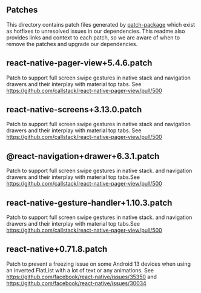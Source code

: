## Patches

This directory contains patch files generated by [patch-package](https://www.npmjs.com/package/patch-package) which exist as hotfixes to unresolved issues in our dependencies. This readme also provides links and context to each patch, so we are aware of when to remove the patches and upgrade our dependencies.

## react-native-pager-view+5.4.6.patch

Patch to support full screen swipe gestures in native stack and navigation drawers and their interplay with material top tabs. See https://github.com/callstack/react-native-pager-view/pull/500

## react-native-screens+3.13.0.patch

Patch to support full screen swipe gestures in native stack and navigation drawers and their interplay with material top tabs. See https://github.com/callstack/react-native-pager-view/pull/500

## @react-navigation+drawer+6.3.1.patch

Patch to support full screen swipe gestures in native stack. and navigation drawers and their interplay with material top tabs.See https://github.com/callstack/react-native-pager-view/pull/500

## react-native-gesture-handler+1.10.3.patch

Patch to support full screen swipe gestures in native stack. and navigation drawers and their interplay with material top tabs.See https://github.com/callstack/react-native-pager-view/pull/500

## react-native+0.71.8.patch

Patch to prevent a freezing issue on some Android 13 devices when using an inverted FlatList with a lot of text or any animations. See https://github.com/facebook/react-native/issues/35350 and https://github.com/facebook/react-native/issues/30034